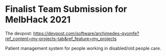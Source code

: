 # Finalist Team Submission for MelbHack 2021

The devpost: https://devpost.com/software/archimedes-qyomfe?ref_content=my-projects-tab&ref_feature=my_projects

Patient management system for people working in disabled/old people care.

